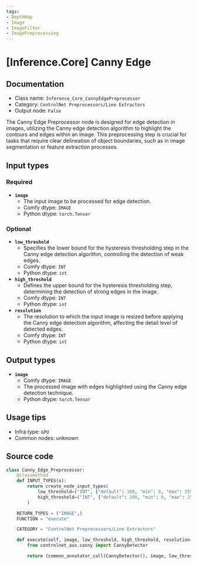 ```yaml
---
tags:
- DepthMap
- Image
- ImageFilter
- ImagePreprocessing
---
```


# [Inference.Core] Canny Edge
## Documentation
- Class name: `Inference_Core_CannyEdgePreprocessor`
- Category: `ControlNet Preprocessors/Line Extractors`
- Output node: `False`

The Canny Edge Preprocessor node is designed for edge detection in images, utilizing the Canny edge detection algorithm to highlight the contours and edges within an image. This preprocessing step is crucial for tasks that require clear delineation of object boundaries, such as in image segmentation or feature extraction processes.
## Input types
### Required
- **`image`**
    - The input image to be processed for edge detection.
    - Comfy dtype: `IMAGE`
    - Python dtype: `torch.Tensor`
### Optional
- **`low_threshold`**
    - Specifies the lower bound for the hysteresis thresholding step in the Canny edge detection algorithm, controlling the detection of weak edges.
    - Comfy dtype: `INT`
    - Python dtype: `int`
- **`high_threshold`**
    - Defines the upper bound for the hysteresis thresholding step, determining the detection of strong edges in the image.
    - Comfy dtype: `INT`
    - Python dtype: `int`
- **`resolution`**
    - The resolution to which the input image is resized before applying the Canny edge detection algorithm, affecting the detail level of detected edges.
    - Comfy dtype: `INT`
    - Python dtype: `int`
## Output types
- **`image`**
    - Comfy dtype: `IMAGE`
    - The processed image with edges highlighted using the Canny edge detection technique.
    - Python dtype: `torch.Tensor`
## Usage tips
- Infra type: `GPU`
- Common nodes: unknown


## Source code
```python
class Canny_Edge_Preprocessor:
    @classmethod
    def INPUT_TYPES(s):
        return create_node_input_types(
            low_threshold=("INT", {"default": 100, "min": 0, "max": 255, "step": 1}),
            high_threshold=("INT", {"default": 200, "min": 0, "max": 255, "step": 1})
        )

    RETURN_TYPES = ("IMAGE",)
    FUNCTION = "execute"

    CATEGORY = "ControlNet Preprocessors/Line Extractors"

    def execute(self, image, low_threshold, high_threshold, resolution=512, **kwargs):
        from controlnet_aux.canny import CannyDetector

        return (common_annotator_call(CannyDetector(), image, low_threshold=low_threshold, high_threshold=high_threshold, resolution=resolution), )

```

